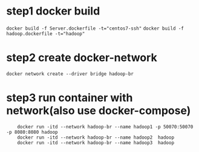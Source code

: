# step1 docker build
``` docker build -f Server.dockerfile -t="centos7-ssh" ```
``` docker build -f hadoop.dockerfile -t="hadoop" ```
# step2 create docker-network
``` docker network create --driver bridge hadoop-br ```
# step3 run container with network(also use docker-compose)
``` 
    docker run -itd --network hadoop-br --name hadoop1 -p 50070:50070 -p 8080:8080 hadoop 
    docker run -itd --network hadoop-br --name hadoop2  hadoop
    docker run -itd --network hadoop-br --name hadoop3  hadoop
```

